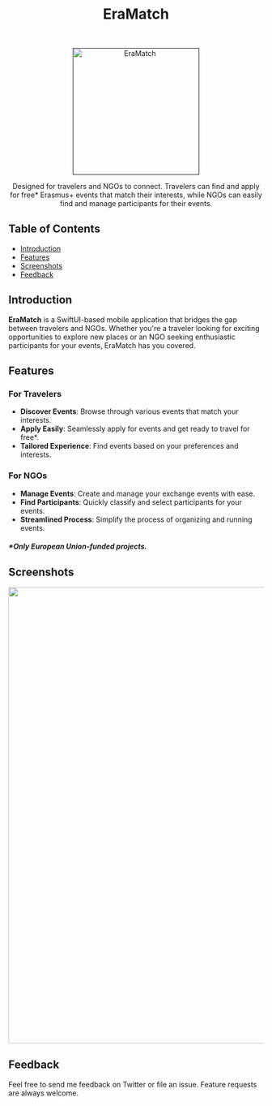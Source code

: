 <h1 align="center"> EraMatch </h1> <br>
<p align="center">
  <a href="">
    <img alt="EraMatch" title="EraMatch" src="https://i.imgur.com/NPxheH0.png" width="250">
  </a>
</p>

<p align="center">
Designed for travelers and NGOs to connect. Travelers can find and apply for free* Erasmus+ events that match their interests, while NGOs can easily find and manage participants for their events.
</p>

<!-- START doctoc generated TOC please keep comment here to allow auto update -->
<!-- DON'T EDIT THIS SECTION, INSTEAD RE-RUN doctoc TO UPDATE -->
## Table of Contents

- [Introduction](#introduction)
- [Features](#features)
- [Screenshots](#screenshots)
- [Feedback](#feedback)


<!-- END doctoc generated TOC please keep comment here to allow auto update -->

## Introduction

  **EraMatch** is a SwiftUI-based mobile application that bridges the gap between travelers and NGOs. Whether you're a traveler looking for exciting opportunities to explore new places or an NGO seeking enthusiastic participants for your events, EraMatch has you covered.


## Features

### For Travelers
- **Discover Events**: Browse through various events that match your interests.
- **Apply Easily**: Seamlessly apply for events and get ready to travel for free*.
- **Tailored Experience**: Find events based on your preferences and interests.

### For NGOs
- **Manage Events**: Create and manage your exchange events with ease.
- **Find Participants**: Quickly classify and select participants for your events.
- **Streamlined Process**: Simplify the process of organizing and running events.

##### *Only European Union-funded projects.

## Screenshots

<p align="center">
  <img src = "https://i.imgur.com/PtUH80M.png" width=900>
</p>


## Feedback

Feel free to send me feedback on Twitter or file an issue. Feature requests are always welcome. 

